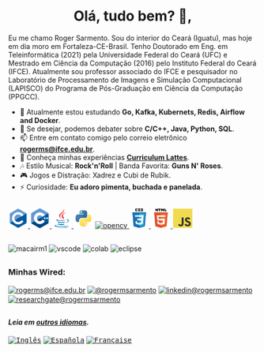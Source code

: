 <h1 align="center">Olá, tudo bem? 👋,</h1>

Eu me chamo Roger Sarmento. Sou do interior do Ceará (Iguatu), mas hoje em dia moro em Fortaleza-CE-Brasil. Tenho Doutorado em Eng. em Teleinformática (2021) pela Universidade Federal do Ceará (UFC) e Mestrado em Ciência da Computação (2016) pelo Instituto Federal do Ceará (IFCE). Atualmente sou professor associado do IFCE e
pesquisador no Laboratório de Processamento de Imagens e Simulação Computacional (LAPISCO) do Programa de Pós-Graduação em Ciência da Computação (PPGCC).

- 🌱 Atualmente estou estudando **Go, Kafka, Kubernets, Redis, Airflow and Docker**.
- 💬 Se desejar, podemos debater sobre **C/C++, Java, Python, SQL**.
- 📫 Entre em contato comigo pelo correio eletrônico **rogerms@ifce.edu.br**.
- 📄 Conheça minhas experiências [**Curriculum Lattes**](http://lattes.cnpq.br/4112303270543638).
- 🎶 Estilo Musical: **Rock'n'Roll** | Banda Favorita: **Guns N' Roses**.
- 🎮 Jogos e Distração: Xadrez e Cubi de Rubik.
- ⚡ Curiosidade: **Eu adoro pimenta, buchada e panelada**.

##

[comment]: <> (<h3 align="left">Languages and Tools:</h3>)

<p align="left"> <a href="https://www.cprogramming.com/" target="_blank" rel="noreferrer"> <img src="https://raw.githubusercontent.com/devicons/devicon/master/icons/c/c-original.svg" alt="c" width="40" height="40"/> </a> <a href="https://www.w3schools.com/cpp/" target="_blank" rel="noreferrer"> <img src="https://raw.githubusercontent.com/devicons/devicon/master/icons/cplusplus/cplusplus-original.svg" alt="cplusplus" width="40" height="40"/> <a href="https://www.java.com" target="_blank" rel="noreferrer"> <img src="https://raw.githubusercontent.com/devicons/devicon/master/icons/java/java-original.svg" alt="java" width="40" height="40"/> </a>  <img src="https://raw.githubusercontent.com/devicons/devicon/master/icons/python/python-original.svg" alt="python" width="40" height="40"/> </a> <a href="https://opencv.org/" target="_blank" rel="noreferrer"> <img src="https://www.vectorlogo.zone/logos/opencv/opencv-icon.svg" alt="opencv" width="40" height="40"/> </a>
</a> <a href="https://www.w3schools.com/css/" target="_blank" rel="noreferrer"> <img src="https://raw.githubusercontent.com/devicons/devicon/master/icons/css3/css3-original-wordmark.svg" alt="css3" width="40" height="40"/> </a> <a href="https://www.w3.org/html/" target="_blank" rel="noreferrer"> <img src="https://raw.githubusercontent.com/devicons/devicon/master/icons/html5/html5-original-wordmark.svg" alt="html5" width="40" height="40"/> </a> <a href="https://developer.mozilla.org/en-US/docs/Web/JavaScript" target="_blank" rel="noreferrer"> <img src="https://raw.githubusercontent.com/devicons/devicon/master/icons/javascript/javascript-original.svg" alt="javascript" width="40" height="40"/> </a>
</p>

[comment]: <> (<h3 align="left">Workspace Specifications:</h3>)

##

<p align="left">
  <img src="https://img.shields.io/badge/Apple-MacBook_Air_M1_2021-999999?style=for-the-badge&logo=apple&logoColor=white" alt="macairm1" />
  <img src="https://img.shields.io/badge/Visual_Studio_Code-0078D4?style=for-the-badge&logo=visual%20studio%20code&logoColor=white" alt="vscode" />
  <img src="https://img.shields.io/badge/Colab-F9AB00?style=for-the-badge&logo=googlecolab&color=525252" alt="colab" />
  <img src="https://img.shields.io/badge/Eclipse-2C2255?style=for-the-badge&logo=eclipse&logoColor=white" alt="eclipse" />
</p>

##

<h3 align="left">Minhas Wired:</h3>
<p align="left">
  <a href="mailto:rogerms@ifce.edu.br" target="blank"><img align="center" src="https://img.shields.io/badge/Gmail-D14836?style=for-the-badge&logo=gmail&logoColor=white" alt="rogerms@ifce.edu.br" /></a> <a href="https://gitlab.com/rogermsarmento" target="blank"><img align="center" src="https://img.shields.io/badge/GitLab-330F63?style=for-the-badge&logo=gitlab&logoColor=white" alt="@rogermsarmento" /></a> <a href="https://linkedin.com/in/rogermsarmento" target="blank"><img align="center" src="https://img.shields.io/badge/LinkedIn-0077B5?style=for-the-badge&logo=linkedin&logoColor=white" alt="linkedin@rogermsarmento" /></a> <a href="https://www.researchgate.net/profile/Roger-Sarmento-2" target="blank"><img align="center" src="https://img.shields.io/badge/Research_Gate-00CCBB.svg?&style=for-the-badge&logo=ResearchGate&logoColor=white" alt="researchgate@rogermsarmento" /></a>
</p>

##

#### _Leia em [outros idiomas](translations/Translations.md)._
<kbd>[<img title="Inglês" alt="Inglês" src="https://cdn.staticaly.com/gh/hjnilsson/country-flags/master/svg/us.svg" width="22">](README.md)</kbd>
<kbd>[<img title="Española" alt="Española" src="https://cdn.staticaly.com/gh/hjnilsson/country-flags/master/svg/es.svg" width="22">](translations/README.es.md)</kbd>
<kbd>[<img title="Française" alt="Française" src="https://cdn.staticaly.com/gh/hjnilsson/country-flags/master/svg/fr.svg" width="22">](translations/README.fr.md)</kbd>

